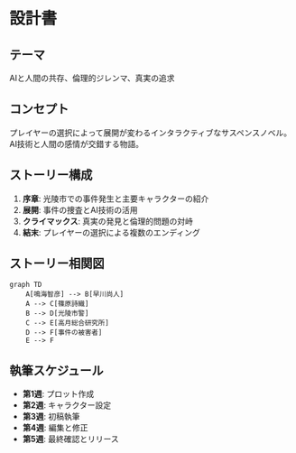 # 設計書

## テーマ
AIと人間の共存、倫理的ジレンマ、真実の追求

## コンセプト
プレイヤーの選択によって展開が変わるインタラクティブなサスペンスノベル。AI技術と人間の感情が交錯する物語。

## ストーリー構成
1. **序章**: 光陵市での事件発生と主要キャラクターの紹介
2. **展開**: 事件の捜査とAI技術の活用
3. **クライマックス**: 真実の発見と倫理的問題の対峙
4. **結末**: プレイヤーの選択による複数のエンディング

## ストーリー相関図
```mermaid
graph TD
    A[鳴海智彦] --> B[早川尚人]
    A --> C[篠原詩織]
    B --> D[光陵市警]
    C --> E[高月総合研究所]
    D --> F[事件の被害者]
    E --> F
```

## 執筆スケジュール
- **第1週**: プロット作成
- **第2週**: キャラクター設定
- **第3週**: 初稿執筆
- **第4週**: 編集と修正
- **第5週**: 最終確認とリリース